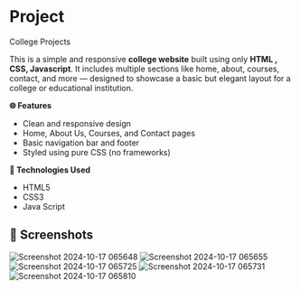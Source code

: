 # Project
College Projects

This is a simple and responsive **college website** built using only **HTML , CSS, Javascript**. It includes multiple sections like home, about, courses, contact, and more — designed to showcase a basic but elegant layout for a college or educational institution.

**🌐 Features**

- Clean and responsive design
- Home, About Us, Courses, and Contact pages
- Basic navigation bar and footer
- Styled using pure CSS (no frameworks)

**📁 Technologies Used**

- HTML5
- CSS3
- Java Script

## 📸 Screenshots

![Screenshot 2024-10-17 065648](https://github.com/user-attachments/assets/0932d239-e8f0-4c26-b09f-f8328f5132d4)
![Screenshot 2024-10-17 065655](https://github.com/user-attachments/assets/306bd001-7975-4dfc-b1fb-8a1cbeb946a7)
![Screenshot 2024-10-17 065725](https://github.com/user-attachments/assets/27adaf39-e44d-42c5-8017-33d242fdebbb)
![Screenshot 2024-10-17 065731](https://github.com/user-attachments/assets/40458dc4-0898-4fb0-8d10-275a70b75023)
![Screenshot 2024-10-17 065810](https://github.com/user-attachments/assets/b5f490fe-80ba-4159-82a2-225fd36a4720)
